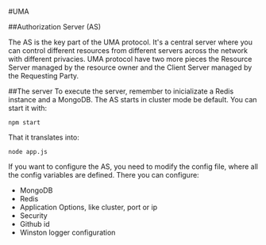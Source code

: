 #UMA

##Authorization Server (AS)

The AS is the key part of the UMA protocol. It's a central server where you can control different resources from different servers across the network with different privacies.
UMA protocol have two more pieces the Resource Server managed by the resource owner and the Client Server managed by the Requesting Party.

##The server
To execute the server, remember to inicializate a Redis instance and a MongoDB. The AS starts in cluster mode be default. You can start it with:

	npm start

That it translates into:

	node app.js

If you want to configure the AS, you need to modify the config file, where all the config variables are defined.
There you can configure:
* MongoDB
* Redis
* Application Options, like cluster, port or ip 
* Security
* Github id
* Winston logger configuration
